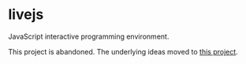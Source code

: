 # livejs
JavaScript interactive programming environment.

This project is abandoned. The underlying ideas moved to [this project](https://github.com/egnartsms/poli).
